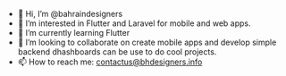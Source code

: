 - 👋 Hi, I’m @bahraindesigners
- 👀 I’m interested in Flutter and Laravel for mobile and web apps.
- 🌱 I’m currently learning Flutter
- 💞️ I’m looking to collaborate on create mobile apps and develop simple backend dhashboards can be use to do cool projects.
- 📫 How to reach me: contactus@bhdesigners.info

<!---
bahraindesigners/bahraindesigners is a ✨ special ✨ repository because its `README.md` (this file) appears on your GitHub profile.
You can click the Preview link to take a look at your changes.
--->
